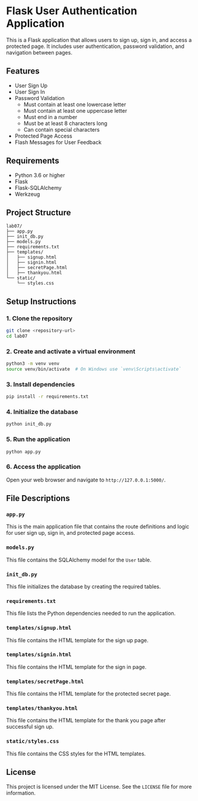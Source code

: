 # Flask User Authentication Application

This is a Flask application that allows users to sign up, sign in, and access a protected page. It includes user authentication, password validation, and navigation between pages.

## Features

- User Sign Up
- User Sign In
- Password Validation
  - Must contain at least one lowercase letter
  - Must contain at least one uppercase letter
  - Must end in a number
  - Must be at least 8 characters long
  - Can contain special characters
- Protected Page Access
- Flash Messages for User Feedback

## Requirements

- Python 3.6 or higher
- Flask
- Flask-SQLAlchemy
- Werkzeug

## Project Structure

```
lab07/
├── app.py
├── init_db.py
├── models.py
├── requirements.txt
├── templates/
│   ├── signup.html
│   ├── signin.html
│   ├── secretPage.html
│   ├── thankyou.html
└── static/
    └── styles.css
```

## Setup Instructions

### 1. Clone the repository

```bash
git clone <repository-url>
cd lab07
```

### 2. Create and activate a virtual environment

```bash
python3 -m venv venv
source venv/bin/activate  # On Windows use `venv\Scripts\activate`
```

### 3. Install dependencies

```bash
pip install -r requirements.txt
```

### 4. Initialize the database

```bash
python init_db.py
```

### 5. Run the application

```bash
python app.py
```

### 6. Access the application

Open your web browser and navigate to `http://127.0.0.1:5000/`.

## File Descriptions

### `app.py`

This is the main application file that contains the route definitions and logic for user sign up, sign in, and protected page access.

### `models.py`

This file contains the SQLAlchemy model for the `User` table.

### `init_db.py`

This file initializes the database by creating the required tables.

### `requirements.txt`

This file lists the Python dependencies needed to run the application.

### `templates/signup.html`

This file contains the HTML template for the sign up page.

### `templates/signin.html`

This file contains the HTML template for the sign in page.

### `templates/secretPage.html`

This file contains the HTML template for the protected secret page.

### `templates/thankyou.html`

This file contains the HTML template for the thank you page after successful sign up.

### `static/styles.css`

This file contains the CSS styles for the HTML templates.

## License

This project is licensed under the MIT License. See the `LICENSE` file for more information.
